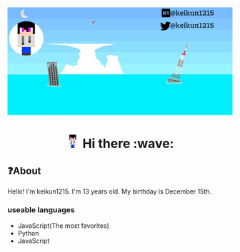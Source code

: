 [![Social banner for keikun1215](https://raw.githubusercontent.com/keikun1215/keikun1215/main/header.png)](https://keikun1215.cf)
---
<h1 align="center"> <img style="width: 30px; height: 30px" src="https://raw.githubusercontent.com/keikun1215/keikun1215/main/gaykun.svg" /> Hi there :wave: </h1>
<h2>❓About</h2>
Hello! I'm keikun1215. I'm 13 years old.  
My birthday is December 15th.    
<h3>useable languages</h3>
<ul>
  <li>JavaScript(The most favorites)</li>
  <li>Python</li>
  <li>JavaScript</li>
</ul>
